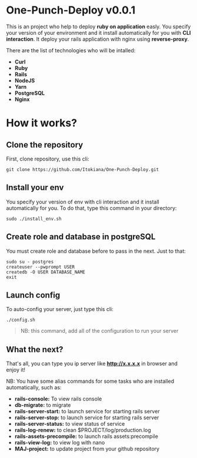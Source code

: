 # One-Punch-Deploy v0.0.1

This is an project who help to deploy **ruby on application** easly. You specify your version of your environment and it install automatically for you with **CLI interaction**. It deploy your rails application with nginx using **reverse-proxy**.

There are the list of technologies who will be intalled:

 - **Curl**
 - **Ruby**
 - **Rails**
 - **NodeJS**
 - **Yarn**
 - **PostgreSQL**
 - **Nginx**

# How it works?
## Clone the repository
First, clone repository, use this cli:

    git clone https://github.com/Itokiana/One-Punch-Deploy.git

## Install your env
You specify your version of env with cli interaction and it install automatically for you. To do that, type this command in your directory:

    sudo ./install_env.sh

## Create role and database in postgreSQL
You must create role and database before to pass in the next. Just to that:

    sudo su - postgres
    createuser --pwprompt USER
    createdb -O USER DATABASE_NAME
    exit

## Launch config

To auto-config your server, just type this cli:

    ./config.sh

> NB: this command, add all of the configuration to run your server

## What the next?

That's all, you can type you ip server like **http://x.x.x.x** in browser and enjoy it!

NB: You have some alias commands for some tasks who are installed automatically, such as:

- **rails-console:** To view rails console
- **db-migrate:** to migrate
- **rails-server-start:** to launch service for starting rails server
- **rails-server-stop:** to launch service for starting rails server
- **rails-server-status:** to view status of service
- **rails-log-renew:** to clean $PROJECT/log/production.log
- **rails-assets-precompile:** to launch rails assets:precompile
- **rails-view-log:** to view log with nano
- **MAJ-project:** to update project from your github repository

